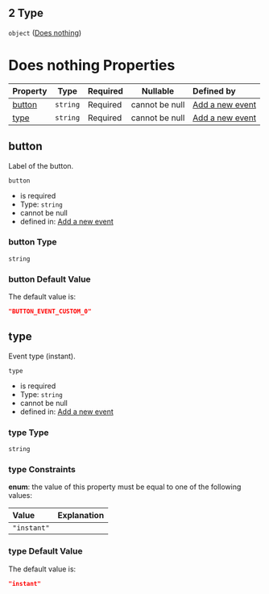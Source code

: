 ## 2 Type

`object` ([Does nothing](add-event-anyof-scheduled-event-properties-actions-items-anyof-does-nothing.md))

# Does nothing Properties

| Property          | Type     | Required | Nullable       | Defined by                                                                                                                                                                                       |
| :---------------- | -------- | -------- | -------------- | :----------------------------------------------------------------------------------------------------------------------------------------------------------------------------------------------- |
| [button](#button) | `string` | Required | cannot be null | [Add a new event](add-event-anyof-scheduled-event-properties-actions-items-anyof-does-nothing-properties-button.md "add-event.json#/anyOf/1/properties/actions/items/anyOf/2/properties/button") |
| [type](#type)     | `string` | Required | cannot be null | [Add a new event](add-event-anyof-scheduled-event-properties-actions-items-anyof-does-nothing-properties-type.md "add-event.json#/anyOf/1/properties/actions/items/anyOf/2/properties/type")     |

## button

Label of the button.


`button`

-   is required
-   Type: `string`
-   cannot be null
-   defined in: [Add a new event](add-event-anyof-scheduled-event-properties-actions-items-anyof-does-nothing-properties-button.md "add-event.json#/anyOf/1/properties/actions/items/anyOf/2/properties/button")

### button Type

`string`

### button Default Value

The default value is:

```json
"BUTTON_EVENT_CUSTOM_0"
```

## type

Event type (instant).


`type`

-   is required
-   Type: `string`
-   cannot be null
-   defined in: [Add a new event](add-event-anyof-scheduled-event-properties-actions-items-anyof-does-nothing-properties-type.md "add-event.json#/anyOf/1/properties/actions/items/anyOf/2/properties/type")

### type Type

`string`

### type Constraints

**enum**: the value of this property must be equal to one of the following values:

| Value       | Explanation |
| :---------- | ----------- |
| `"instant"` |             |

### type Default Value

The default value is:

```json
"instant"
```
